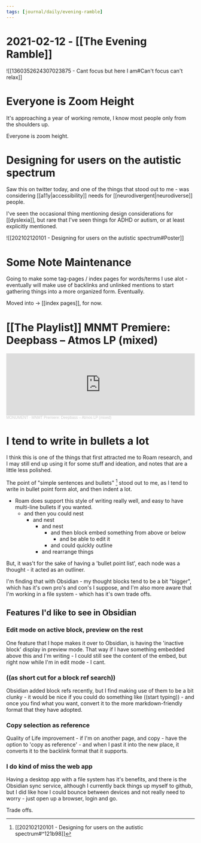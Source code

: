 ```yaml
---
tags: [journal/daily/evening-ramble]
---
```


# 2021-02-12 - [[The Evening Ramble]]

![[1360352624307023875 - Cant focus but here I am#Can't focus can't relax]]

# Everyone is Zoom Height

It's approaching a year of working remote, I know most people only from the shoulders up.

Everyone is zoom height.

# Designing for users on the autistic spectrum

Saw this on twitter today, and one of the things that stood out to me - was considering [[a11y|accessibility]] needs for [[neurodivergent|neurodiverse]] people.

I've seen the occasional thing mentioning design considerations for [[dyslexia]], but rare that I've seen things for ADHD or autism, or at least explicitly mentioned. 

![[202102120101 - Designing for users on the autistic spectrum#Poster]]


# Some Note Maintenance

Going to make some tag-pages / index pages for words/terms I use alot - eventually will make use of backlinks and unlinked mentions to start gathering things into a more organized form. Eventually.

Moved into -> [[index pages]], for now.

# [[The Playlist]] MNMT Premiere: Deepbass – Atmos LP (mixed)

<iframe width="100%" height="166" scrolling="no" frameborder="no" allow="autoplay" src="https://w.soundcloud.com/player/?url=https%3A//api.soundcloud.com/tracks/980908948&color=%23ff5500&auto_play=false&hide_related=false&show_comments=true&show_user=true&show_reposts=false&show_teaser=true"></iframe><div style="font-size: 10px; color: #cccccc;line-break: anywhere;word-break: normal;overflow: hidden;white-space: nowrap;text-overflow: ellipsis; font-family: Interstate,Lucida Grande,Lucida Sans Unicode,Lucida Sans,Garuda,Verdana,Tahoma,sans-serif;font-weight: 100;"><a href="https://soundcloud.com/monument-podcast" title="MONUMENT" target="_blank" style="color: #cccccc; text-decoration: none;">MONUMENT</a> · <a href="https://soundcloud.com/monument-podcast/mnmt-premiere-deepbass-atmos-lp-mixed" title="MNMT Premiere: Deepbass – Atmos LP (mixed)" target="_blank" style="color: #cccccc; text-decoration: none;">MNMT Premiere: Deepbass – Atmos LP (mixed)</a></div>

# I tend to write in bullets a lot

I think this is one of the things that first attracted me to Roam research, and I may still end up using it for some stuff and ideation, and notes that are a little less polished.

The point of  "simple sentences and bullets" [^a11yasd] stood out to me, as I tend to write in bullet point form alot, and then indent a lot.

[^a11yasd]: [[202102120101 - Designing for users on the autistic spectrum#^121b98]]

- Roam does support this style of writing really well, and easy to have multi-line bullets if you wanted.
	- and then you could nest
		- and nest
			- and nest
				- and then block embed something from above or below
					- and be able to edit it
				- and could quickly outline
			- and rearrange things

But, it was't for the sake of having a 'bullet point list', each node was a thought - it acted as an outliner. 

I'm finding that with Obsidian - my thought blocks tend to be a bit "bigger", which has it's own pro's and con's I suppose, and I'm also more aware that I'm working in a file system - which has it's own trade offs. 

## Features I'd like to see in Obsidian 

### Edit mode on active block, preview on the rest

One feature that I hope makes it over to Obsidian, is having the 'inactive block' display in preview mode. That way if I have something embedded above this and I'm writing - I could still see the content of the embed, but right now while I'm in edit mode - I cant.

### ((as short cut for a block ref search))

Obsidian added block refs recently, but I find making use of them to be a bit clunky - it would be nice if you could do something like ((start typing)) - and once you find what you want, convert it to the more markdown-friendly format that they have adopted. 

### Copy selection as reference 

Quality of Life improvement - if I'm on another page, and copy - have the option to 'copy as reference' - and when I past it into the new place, it converts it to the backlink format that it supports. 

### I do kind of miss the web app

Having a desktop app with a file system has it's benefits, and there is the Obsidian sync service, although I currently back things up myself to github, but I did like how I could bounce between devices and not really need to worry - just open up a browser, login and go. 

Trade offs. 
